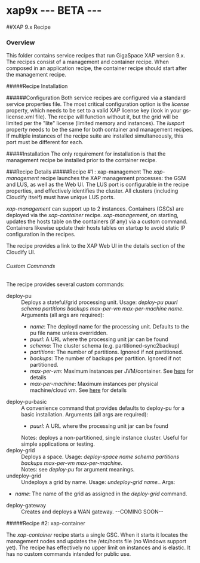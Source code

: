 xap9x  --- BETA ---
=================

##XAP 9.x Recipe

### Overview

This folder contains service recipes that run GigaSpace XAP version 9.x.  The recipes consist of a management and container recipe.  When composed in an application recipe, the container recipe should start after the management recipe.

#####Recipe Installation

######Configuration
Both service recipes are configured via a standard service properties file.   The most critical configuration option is the <i>license</i> property, which needs to be set to a valid XAP license key (look in your gs-license.xml file).   The recipe will function without it, but the grid will be limited per the "lite" license (limited memory and instances).  The <i>lusport</i> property needs to be the same for both container and management recipes.  If multiple instances of the recipe suite are installed simultaneously, this port must be different for each.

#####Installation
The only requirement for installation is that the management recipe be installed prior to the container recipe.  


###Recipe Details
#####Recipe #1 : xap-management
The <i>xap-management</i> recipe launches the XAP management processes: the GSM and LUS, as well as the Web UI.  The LUS port is configurable in the recipe properties, and effectively identifies the cluster.  All clusters (including Cloudify itself) must have unique LUS ports.  

<i>xap-management</i> can support up to 2 instances.  Containers (GSCs) are deployed via the <i>xap-container</i> recipe.  <i>xap-management</i>, on starting, updates the hosts table on the containers (if any) via a custom command.  Containers likewise update their hosts tables on startup to avoid static IP configuration in the recipes.

The recipe provides a link to the XAP Web UI in the details section of the Cloudify UI.

###### Custom Commands

The recipe provides several custom commands:

<dl>
<dt>deploy-pu</dt>
<dd> Deploys a stateful/grid processing unit.  Usage: <i>deploy-pu puurl schema partitions backups max-per-vm max-per-machine name</i>.  Arguments (all args are required):
<ul>
<li><i>name</i>: The deployd name for the processing unit.  Defaults to the pu file name unless overridden.</li>
<li><i>puurl</i>: A URL where the processing unit jar can be found</li>
<li><i>schema</i>: The cluster schema (e.g. partitioned-sync2backup)</li>
<li><i>partitions</i>: The number of partitions. Ignored if not partitioned.</li>
<li><i>backups</i>: The number of backups per partition. Ignored if not partitioned.</li>
<li><i>max-per-vm</i>: Maximum instances per JVM/container.  See <a href="http://wiki.gigaspaces.com/wiki/display/XAP96/Configuring+the+Processing+Unit+SLA">here</a> for details</li>
<li><i>max-per-machine</i>: Maximum instances per physical machine/cloud vm.   See <a href="http://wiki.gigaspaces.com/wiki/display/XAP96/Configuring+the+Processing+Unit+SLA">here</a> for details</li>
</dd>
<dt>deploy-pu-basic</dt>
<dd>A convenience command that provides defaults to deploy-pu for a basic installation. Arguments (all args are required):
<ul>
<li><i>puurl</i>: A URL where the processing unit jar can be found</li>
</ul>
Notes: deploys a non-partitioned, single instance cluster.  Useful for simple applications or testing.
</dd>
<dt>deploy-grid</dt>
<dd>Deploys a space.  Usage: <i>deploy-space name schema partitions backups max-per-vm max-per-machine</i>.
<dd>Notes: see <i>deploy-pu</i> for argument meanings.</dd>
<dt>undeploy-grid</dt>
<dd>Undeploys a grid by name.  Usage: <i>undeploy-grid name.</i>.  Args:</dd>
<ul>
<li><i>name</i>: The name of the grid as assigned in the <i>deploy-grid</i> command.</li>
</ul>
<dt>deploy-gateway</dt>
<dd>Creates and deploys a WAN gateway.   --COMING SOON--</dd>
</dl>

#####Recipe #2: xap-container

The <i>xap-container</i> recipe starts a single GSC.  When it starts it locates the management nodes and updates the /etc/hosts file (no Windows support yet).  The recipe has effectively no upper limit on instances and is elastic.  It has no custom commands intended for public use.